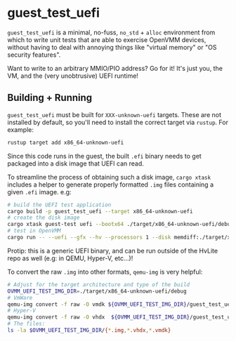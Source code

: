 # guest_test_uefi

`guest_test_uefi` is a minimal, no-fuss, `no_std` + `alloc` environment from
which to write unit tests that are able to exercise OpenVMM devices, without
having to deal with annoying things like "virtual memory" or "OS security
features".

Want to write to an arbitrary MMIO/PIO address? Go for it! It's just you, the
VM, and the (very unobtrusive) UEFI runtime!

## Building + Running

`guest_test_uefi` must be built for `XXX-unknown-uefi` targets. These are not
installed by default, so you'll need to install the correct target via `rustup`.
For example:

```bash
rustup target add x86_64-unknown-uefi
```

Since this code runs in the guest, the built `.efi` binary needs to get packaged
into a disk image that UEFI can read.

To streamline the process of obtaining such a disk image, `cargo xtask` includes
a helper to generate properly formatted `.img` files containing a given `.efi`
image. e.g:

```bash
# build the UEFI test application
cargo build -p guest_test_uefi --target x86_64-unknown-uefi
# create the disk image
cargo xtask guest-test uefi --bootx64 ./target/x86_64-unknown-uefi/debug/guest_test_uefi.efi
# test in OpenVMM
cargo run -- --uefi --gfx --hv --processors 1 --disk memdiff:./target/x86_64-unknown-uefi/debug/guest_test_uefi.img
```

Protip: this is a generic UEFI binary, and can be run outside of the HvLite repo
as well (e.g: in QEMU, Hyper-V, etc...)!

To convert the raw `.img` into other formats, `qemu-img` is very helpful:

```bash
# Adjust for the target architecture and type of the build
OVMM_UEFI_TEST_IMG_DIR=./target/x86_64-unknown-uefi/debug
# VmWare
qemu-img convert -f raw -O vmdk ${OVMM_UEFI_TEST_IMG_DIR}/guest_test_uefi.img ${OVMM_UEFI_TEST_IMG_DIR}/guest_test_uefi.vmdk
# Hyper-V
qemu-img convert -f raw -O vhdx  ${OVMM_UEFI_TEST_IMG_DIR}/guest_test_uefi.img ${OVMM_UEFI_TEST_IMG_DIR}/guest_test_uefi.vhdx
# The files:
ls -la $OVMM_UEFI_TEST_IMG_DIR/{*.img,*.vhdx,*.vmdk}
```
